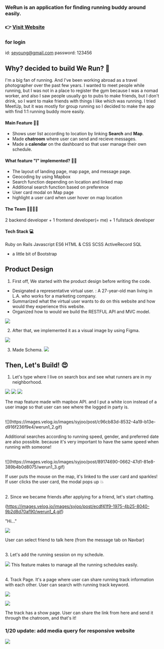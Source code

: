 
### WeRun is an application for finding running buddy around easily.
### 👉 [Visit Website](https://werunners.herokuapp.com)

### for login
id: seyoung@gmail.com
password: 123456

## Why? decided to build We Run? 🤔
I'm a big fan of running. And I've been working abroad as a travel photographer over the past few years. I wanted to meet people while running, but I was not in a place to register the gym because I was a nomad worker, and also I saw people usually go to pubs to make friends, but I don't drink, so I want to make friends with things I like which was running. I tried MeetUp, but it was mostly for group running so I decided to make the app with find 1:1 running buddy more easily.

#### Main Feature 🏃‍♂️
* Shows user list according to location by linking **Search** and **Map**.
* Made **chatroom** where user can send and recieve messages.
* Made a **calendar** on the dashboard so that user manage their own schedule.

#### What feature "I" implemented? 🏃‍♂️
* The layout of landing page, map page, and message page.
* Geocoding by using Mapbox
* Search function depending on location and linked map
* Additional search function based on preference
* User card modal on Map page
* highlight a user card when user hover on map location

#### The Team 👨‍👩‍👧‍👧
2 backend developer + 1 frontend developer(= me) + 1 fullstack developer

#### Tech Stack 💻
Ruby on Rails
Javascript ES6
HTML & CSS
SCSS
ActiveRecord
SQL
+ a little bit of Bootstrap

## Product Design
1. First off, We started with the product design before writing the code.
* Designated a representative virtual user. : A 27-year-old man living in L.A. who works for a marketing company.
* Summarized what the virtual user wants to do on this website and how would they experience this website.
* Organized how to would we build the RESTFUL API and MVC model.

![](https://images.velog.io/images/syjoo/post/4dd5cbfa-c6c5-43b4-a8a4-b6ef231d5b3b/user%20story.JPG)


2. After that, we implemented it as a visual image by using Figma.

![](https://images.velog.io/images/syjoo/post/5a918d3b-754f-49ae-8330-011ce84fc36c/WeRun1.JPG)

3. Made Schema.
![](https://images.velog.io/images/syjoo/post/ae36572e-4484-4f37-89a1-c98809297f8c/WeRun2.JPG)



## Then, Let's Build! 😍

1. Let's type where I live on search box and see what runners are in my neighborhood.

![](https://images.velog.io/images/syjoo/post/507bf0b0-3c75-4b2e-a660-e2b620348f57/werun1_1.gif)
![](https://images.velog.io/images/syjoo/post/507bf0b0-3c75-4b2e-a660-e2b620348f57/werun1_1.gif)
![](https://images.velog.io/images/syjoo/post/31799cfd-4c34-4ace-88c9-b40c82d9102a/4.gif)

The map feature made with mapbox API. and I put a white icon instead of a user image so that user can see where the logged in party is.

<br/>
![](https://images.velog.io/images/syjoo/post/c96cb83d-8532-4a19-b13e-d916f236f9e4/werun1_2.gif)

Additional searches according to running speed, gender, and preferred date are also possible. because it's very important to have the same speed when running with someone!

<br/>
![](https://images.velog.io/images/syjoo/post/89174690-0662-47d1-81e8-389b4b0d8075/werun1_3.gif)

If user puts the mouse on the map, it's linked to the user card and sparkles!
If user clicks the user card, the modal pops up 💥

<br/>
2. Since we became friends after applying for a friend, let's start chatting.

[](https://images.velog.io/images/syjoo/post/ecdf41f9-1975-4b25-8040-9b2d8d70af90/werun1_4.gif)
(https://images.velog.io/images/syjoo/post/ecdf41f9-1975-4b25-8040-9b2d8d70af90/werun1_4.gif)

"Hi..."

![](https://images.velog.io/images/syjoo/post/00afd6dc-6a44-4931-8df7-e13ce3527729/werun3.JPG)

User can select friend to talk here (from the message tab on Navbar)


<br/>
3. Let's add the running session on my schedule.

![](https://images.velog.io/images/syjoo/post/7c1bd235-4e7a-4de4-a7dd-119353876e23/werun1_5.gif)
This feature makes to manage all the running schedules easily.


<br/>
4. Track Page.
It's a page where user can share running track information with each other. 
User can search with running track keyword.

![](https://images.velog.io/images/syjoo/post/2b57b7c5-6754-4c1a-aed9-c26803ace690/werun1.gif)

![](https://images.velog.io/images/syjoo/post/e4deac6e-2c3c-45ce-9cb5-0838fb9872b1/werun1_10.gif)

The track has a show page. User can share the link from here and send it through the chatroom, and that's it!


### 1/20 update: add media query for responsive website
![](https://images.velog.io/images/syjoo/post/7cb39e0d-8202-4fa4-b2ec-aba793d3c55c/bandicam%202021-01-20%2019-42-15-978.gif)
